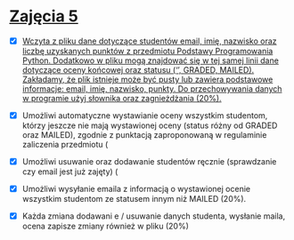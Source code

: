 # [Zajęcia 5](ZAD_1/lab5.pdf)

- [x] [Wczyta z pliku dane dotyczące studentów email, imię, nazwisko oraz liczbę uzyskanych
punktów z przedmiotu Podstawy Programowania Python. Dodatkowo w pliku mogą znajdować się
w tej samej linii dane dotyczące oceny końcowej oraz statusu (‘’, GRADED, MAILED).
Zakładamy, że plik istnieje
może być pusty lub zawiera podstawowe informacje:
email, imię, nazwisko, punkty. Do przechowywania danych w programie
użyj słownika oraz
zagnieżdżania (20%).](./ZAD_1/zad_1)
- [x]  Umożliwi automatyczne wystawianie oceny wszystkim studentom, którzy jeszcze nie mają
wystawionej oceny (status różny od GRADED oraz MAILED), zgodnie z punktacją
zaproponowaną w regulaminie zaliczenia przedmiotu (
- [x]  Umożliwi usuwanie oraz dodawanie studentów ręcznie (sprawdzanie czy email jest już zajęty)
(
- [x]  Umożliwi wysyłanie emaila z informacją o wystawionej ocenie wszystkim studentom ze
statusem innym niż MAILED (20%).
- [x]  Każda zmiana
dodawani e / usuwanie danych studenta, wysłanie maila, ocena zapisze zmiany
również w pliku (20%)



